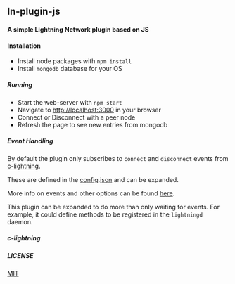 ## ln-plugin-js

#### A simple Lightning Network plugin based on JS

#### Installation

* Install node packages with `npm install`
* Install `mongodb` database for your OS

##### Running 

* Start the web-server with `npm start`
* Navigate to [http://localhost:3000](http://localhost:3000) in your browser
* Connect or Disconnect with a peer node 
* Refresh the page to see new entries from mongodb

##### Event Handling

By default the plugin only subscribes to `connect` and `disconnect` events from [c-lightning](https://github.com/ElementsProject/lightning).

These are defined in the [config.json](https://github.com/Actinium-project/ln-plugin-js/blob/master/config.json#L7) and can be expanded.

More info on events and other options can be found [here](https://lightning.readthedocs.io/PLUGINS.html#a-day-in-the-life-of-a-plugin).

This plugin can be expanded to do more than only waiting for events. For example, it could define methods to be registered in the `lightningd` daemon.

##### c-lightning

##### LICENSE

[MIT](https://github.com/Actinium-project/ln-plugin-js/blob/master/LICENSE)